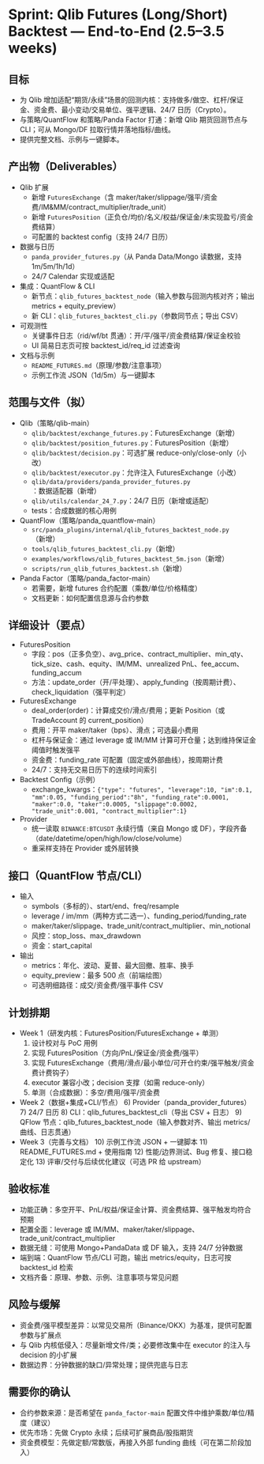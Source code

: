 # Sprint: Qlib Futures (Long/Short) Backtest — End-to-End (2.5–3.5 weeks)

## 目标
- 为 Qlib 增加适配“期货/永续”场景的回测内核：支持做多/做空、杠杆/保证金、资金费、最小变动/交易单位、强平逻辑、24/7 日历（Crypto）。
- 与策略/QuantFlow 和策略/Panda Factor 打通：新增 Qlib 期货回测节点与 CLI；可从 Mongo/DF 拉取行情并落地指标/曲线。
- 提供完整文档、示例与一键脚本。

## 产出物（Deliverables）
- Qlib 扩展
  - 新增 `FuturesExchange`（含 maker/taker/slippage/强平/资金费/IM&MM/contract_multiplier/trade_unit）
  - 新增 `FuturesPosition`（正负仓/均价/名义/权益/保证金/未实现盈亏/资金费结算）
  - 可配置的 backtest config（支持 24/7 日历）
- 数据与日历
  - `panda_provider_futures.py`（从 Panda Data/Mongo 读数据，支持 1m/5m/1h/1d）
  - 24/7 Calendar 实现或适配
- 集成：QuantFlow & CLI
  - 新节点：`qlib_futures_backtest_node`（输入参数与回测内核对齐；输出 metrics + equity_preview）
  - 新 CLI：`qlib_futures_backtest_cli.py`（参数同节点；导出 CSV）
- 可观测性
  - 关键事件日志（rid/wf/bt 贯通）：开/平/强平/资金费结算/保证金校验
  - UI 简易日志页可按 backtest_id/req_id 过滤查询
- 文档与示例
  - `README_FUTURES.md`（原理/参数/注意事项）
  - 示例工作流 JSON（1d/5m）与一键脚本

## 范围与文件（拟）
- Qlib（策略/qlib-main）
  - `qlib/backtest/exchange_futures.py`：FuturesExchange（新增）
  - `qlib/backtest/position_futures.py`：FuturesPosition（新增）
  - `qlib/backtest/decision.py`：可选扩展 reduce-only/close-only（小改）
  - `qlib/backtest/executor.py`：允许注入 FuturesExchange（小改）
  - `qlib/data/providers/panda_provider_futures.py`：数据适配器（新增）
  - `qlib/utils/calendar_24_7.py`：24/7 日历（新增或适配）
  - tests：合成数据的核心用例
- QuantFlow（策略/panda_quantflow-main）
  - `src/panda_plugins/internal/qlib_futures_backtest_node.py`（新增）
  - `tools/qlib_futures_backtest_cli.py`（新增）
  - `examples/workflows/qlib_futures_backtest_5m.json`（新增）
  - `scripts/run_qlib_futures_backtest.sh`（新增）
- Panda Factor（策略/panda_factor-main）
  - 若需要，新增 futures 合约配置（乘数/单位/价格精度）
  - 文档更新：如何配置信息源与合约参数

## 详细设计（要点）
- FuturesPosition
  - 字段：pos（正多负空）、avg_price、contract_multiplier、min_qty、tick_size、cash、equity、IM/MM、unrealized PnL、fee_accum、funding_accum
  - 方法：update_order（开/平处理）、apply_funding（按周期计费）、check_liquidation（强平判定）
- FuturesExchange
  - deal_order(order)：计算成交价/滑点/费用；更新 Position（或 TradeAccount 的 current_position）
  - 费用：开平 maker/taker（bps）、滑点；可选最小费用
  - 杠杆与保证金：通过 leverage 或 IM/MM 计算可开仓量；达到维持保证金阈值时触发强平
  - 资金费：funding_rate 可配置（固定或外部曲线），按周期计费
  - 24/7：支持无交易日历下的连续时间索引
- Backtest Config（示例）
  - exchange_kwargs：`{"type": "futures", "leverage":10, "im":0.1, "mm":0.05, "funding_period":"8h", "funding_rate":0.0001, "maker":0.0, "taker":0.0005, "slippage":0.0002, "trade_unit":0.001, "contract_multiplier":1}`
- Provider
  - 统一读取 `BINANCE:BTCUSDT` 永续行情（来自 Mongo 或 DF），字段齐备（date/datetime/open/high/low/close/volume）
  - 重采样支持在 Provider 或外层转换

## 接口（QuantFlow 节点/CLI）
- 输入
  - symbols（多标的）、start/end、freq/resample
  - leverage / im/mm（两种方式二选一）、funding_period/funding_rate
  - maker/taker/slippage、trade_unit/contract_multiplier、min_notional
  - 风控：stop_loss、max_drawdown
  - 资金：start_capital
- 输出
  - metrics：年化、波动、夏普、最大回撤、胜率、换手
  - equity_preview：最多 500 点（前端绘图）
  - 可选明细路径：成交/资金费/强平事件 CSV

## 计划排期
- Week 1（研发内核：FuturesPosition/FuturesExchange + 单测）
  1) 设计校对与 PoC 用例
  2) 实现 FuturesPosition（方向/PnL/保证金/资金费/强平）
  3) 实现 FuturesExchange（费用/滑点/最小单位/可开仓约束/强平触发/资金费计费钩子）
  4) executor 兼容小改；decision 支撑（如需 reduce-only）
  5) 单测（合成数据）：多空/费用/强平/资金费
- Week 2（数据+集成+CLI/节点）
  6) Provider（panda_provider_futures）
  7) 24/7 日历
  8) CLI：qlib_futures_backtest_cli（导出 CSV + 日志）
  9) QFlow 节点：qlib_futures_backtest_node（输入参数对齐、输出 metrics/曲线、日志贯通）
- Week 3（完善与文档）
  10) 示例工作流 JSON + 一键脚本
  11) README_FUTURES.md + 使用指南
  12) 性能/边界测试、Bug 修复、接口稳定化
  13) 评审/交付与后续优化建议（可选 PR 给 upstream）

## 验收标准
- 功能正确：多空开平、PnL/权益/保证金计算、资金费结算、强平触发均符合预期
- 配置全面：leverage 或 IM/MM、maker/taker/slippage、trade_unit/contract_multiplier
- 数据无缝：可使用 Mongo+PandaData 或 DF 输入，支持 24/7 分钟数据
- 端到端：QuantFlow 节点/CLI 可跑，输出 metrics/equity，日志可按 backtest_id 检索
- 文档齐备：原理、参数、示例、注意事项与常见问题

## 风险与缓解
- 资金费/强平模型差异：以常见交易所（Binance/OKX）为基准，提供可配置参数与扩展点
- 与 Qlib 内核低侵入：尽量新增文件/类；必要修改集中在 executor 的注入与 decision 的小扩展
- 数据边界：分钟数据的缺口/异常处理；提供兜底与日志

## 需要你的确认
- 合约参数来源：是否希望在 `panda_factor-main` 配置文件中维护乘数/单位/精度（建议）
- 优先市场：先做 Crypto 永续；后续可扩展商品/股指期货
- 资金费模型：先做定额/常数版，再接入外部 funding 曲线（可在第二阶段加入）

